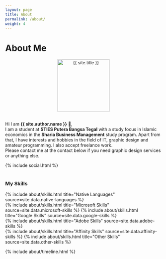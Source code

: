 ```yaml
---
layout: page
title: About
permalink: /about/
weight: 4
---
```

#  **About Me**

<p align="center">
  <a href="{{ site.baseurl }}">
    <img src="{{ site.author.image }}" alt="{{ site.title }}" width="168px" height="168px" style="display:flex;">
  </a>
<br>
  
Hi I am <b>{{ site.author.name }}</b> :wave:,<br>
I am a student at <b>STIES Putera Bangsa Tegal</b> with a study focus in Islamic economics in the <b>Sharia Business Management</b> study program.  Apart from that, I have interests and hobbies in the field of IT, graphic design and amateur programming.  I also accept freelance work.<br>Please contact me at the contact below if you need graphic design services or anything else.
</p>

{% include social.html %}
<br>
<br>
### **My Skills**

<div class="row">
{% include about/skills.html title="Native Languages" source=site.data.native-languages %}
</div>
<div class="row">
{% include about/skills.html title="Microsoft Skills" source=site.data.microsoft-skills %}
{% include about/skills.html title="Google Skills" source=site.data.google-skills %}
</div>
<div class="row">
{% include about/skills.html title="Adobe Skills" source=site.data.adobe-skills %}
</div>
<div class="row">
{% include about/skills.html title="Affinity Skills" source=site.data.affinity-skills %}
{% include about/skills.html title="Other Skills" source=site.data.other-skills %}
</div>

{% include about/timeline.html %}

